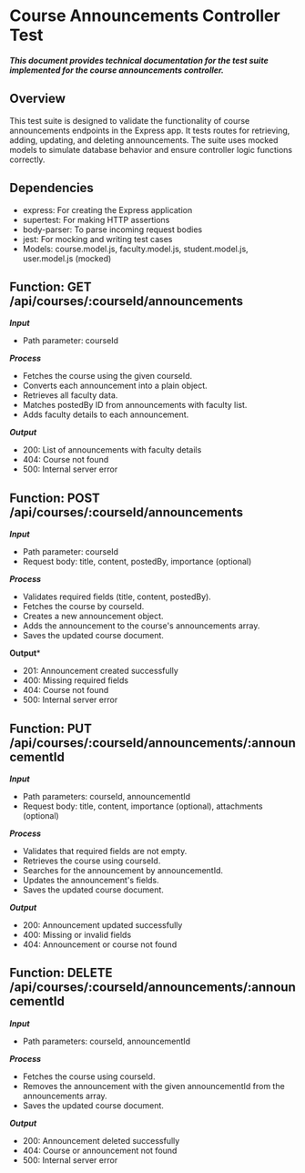 # Course Announcements Controller Test 

***This document provides technical documentation for the test suite implemented for the course announcements controller.***

## Overview
This test suite is designed to validate the functionality of course announcements endpoints in the Express app. It tests routes for retrieving, adding, updating, and deleting announcements. The suite uses mocked models to simulate database behavior and ensure controller logic functions correctly.


## Dependencies

- express: For creating the Express application
- supertest: For making HTTP assertions
- body-parser: To parse incoming request bodies
- jest: For mocking and writing test cases
- Models: course.model.js, faculty.model.js, student.model.js, user.model.js (mocked)

## Function: GET /api/courses/:courseId/announcements

***Input***
- Path parameter: courseId

 ***Process***
- Fetches the course using the given courseId.
- Converts each announcement into a plain object.
- Retrieves all faculty data.
- Matches postedBy ID from announcements with faculty list.
- Adds faculty details to each announcement.

***Output***
- 200: List of announcements with faculty details
- 404: Course not found
- 500: Internal server error


## Function: POST /api/courses/:courseId/announcements

***Input***
- Path parameter: courseId
- Request body: title, content, postedBy, importance (optional)

***Process***
- Validates required fields (title, content, postedBy).
- Fetches the course by courseId.
- Creates a new announcement object.
- Adds the announcement to the course's announcements array.
- Saves the updated course document.

**Output***
- 201: Announcement created successfully
- 400: Missing required fields
- 404: Course not found
- 500: Internal server error


## Function: PUT /api/courses/:courseId/announcements/:announcementId

***Input***
- Path parameters: courseId, announcementId
- Request body: title, content, importance (optional), attachments (optional)

***Process***
- Validates that required fields are not empty.
- Retrieves the course using courseId.
- Searches for the announcement by announcementId.
- Updates the announcement's fields.
- Saves the updated course document.

***Output***
- 200: Announcement updated successfully
- 400: Missing or invalid fields
- 404: Announcement or course not found


## Function: DELETE /api/courses/:courseId/announcements/:announcementId

***Input***
- Path parameters: courseId, announcementId

***Process***
- Fetches the course using courseId.
- Removes the announcement with the given announcementId from the announcements array.
- Saves the updated course document.

***Output***
- 200: Announcement deleted successfully
- 404: Course or announcement not found
- 500: Internal server error



